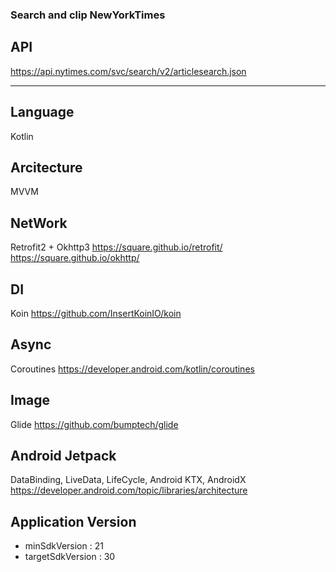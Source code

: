 ### Search and clip NewYorkTimes 

## API  
https://api.nytimes.com/svc/search/v2/articlesearch.json

* * *
   
## Language
Kotlin

## Arcitecture
MVVM

## NetWork
Retrofit2 + Okhttp3
https://square.github.io/retrofit/
https://square.github.io/okhttp/

## DI
Koin
https://github.com/InsertKoinIO/koin

## Async
Coroutines
https://developer.android.com/kotlin/coroutines

## Image
Glide
https://github.com/bumptech/glide

## Android Jetpack
DataBinding, LiveData, LifeCycle, Android KTX, AndroidX
https://developer.android.com/topic/libraries/architecture

## Application Version
* minSdkVersion : 21
* targetSdkVersion : 30
